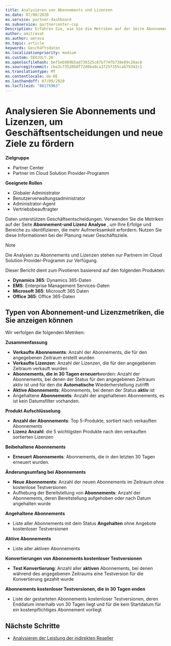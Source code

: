 ```yaml
---
title: Analysieren von Abonnements und Lizenzen
ms.date: 07/08/2020
ms.service: partner-dashboard
ms.subservice: partnercenter-csp
Description: Erfahren Sie, wie Sie die Metriken auf der Seite Abonnement-und Lizenz Analyse verwenden, um Ihre Erfolge und Bereiche zu identifizieren, die mehr Aufmerksamkeit erfordern.
author: amitravat
ms.author: amrava
ms.topic: article
keywords: Geschäftsdaten
ms.localizationpriority: medium
ms.custom: SEOJULY.20
ms.openlocfilehash: bef5eb909b5ad739325c87b774fb738e89c26ac0
ms.sourcegitcommit: cba3c73520b8f72d0ba9ca3725f355cab79342c1
ms.translationtype: MT
ms.contentlocale: de-DE
ms.lasthandoff: 07/09/2020
ms.locfileid: "86175963"
---
```

# <a name="analyze-subscriptions-and-licenses-to-help-you-drive-business-decisions-and-new-goals"></a>Analysieren Sie Abonnements und Lizenzen, um Geschäftsentscheidungen und neue Ziele zu fördern

**Zielgruppe**

- Partner Center
- Partner im Cloud Solution Provider-Programm

**Geeignete Rollen**

- Globaler Administrator
- Benutzerverwaltungsadministrator
- Administrator-Agent
- Vertriebsbeauftragter

Daten unterstützen Geschäftsentscheidungen. Verwenden Sie die Metriken auf der Seite **Abonnement-und Lizenz Analyse** , um Ihre Erfolge und Bereiche zu identifizieren, die mehr Aufmerksamkeit erfordern. Nutzen Sie diese Informationen bei der Planung neuer Geschäftsziele.

> [!NOTE]
> Die Analysen zu Abonnements und Lizenzen stehen nur Partnern im Cloud Solution Provider-Programm zur Verfügung.


Dieser Bericht dient zum Pivotieren basierend auf den folgenden Produkten:

 - **Dynamics 365**: Dynamics 365-Daten  
 - **EMS**: Enterprise Management Services-Daten  
 - **Microsoft 365**: Microsoft 365 Daten  
 - **Office 365**: Office 365-Daten  


## <a name="types-of-subscription-and-license-metrics-you-can-view"></a>Typen von Abonnement-und Lizenzmetriken, die Sie anzeigen können

Wir verfolgen die folgenden Metriken:

**Zusammenfassung**  
 - **Verkaufte Abonnements**: Anzahl der Abonnements, die für den angegebenen Zeitraum erstellt wurden  
 - **Verkaufte Lizenzen**: Anzahl der Lizenzen, die für den angegebenen Zeitraum verkauft wurden   
 - **Abonnements, die in 30 Tagen erneuert**werden: Anzahl der Abonnements, bei denen der Status für den angegebenen Zeitraum aktiv ist und für den die **Automatische** Wiederherstellung zutrifft
 - **Aktive Abonnements**: Abonnements, bei denen der Status **aktiv** ist  
 - Angehaltene **Abonnements**: Anzahl der angehaltenen Abonnements, es ist kein Datumsfilter vorhanden.  

**Produkt Aufschlüsselung**  
 - **Anzahl der Abonnements**: Top 5-Produkte, sortiert nach verkauften Abonnements  
 - **Lizenz Anzahl**: die 5 wichtigsten Produkte nach den verkauften sortierten Lizenzen

**Beibehaltene Abonnements**
 - **Erneuert Abonnements**: Abonnements, die in den letzten 30 Tagen erneuert wurden.  

**Änderungsumfang bei Abonnements**  
 - **Neue Abonnements**: Anzahl der neuen Abonnements im Zeitraum ohne kostenlose Testversionen  
 - Aufhebung der Bereitstellung von **Abonnements**: Anzahl der Abonnements, deren Bereitstellung aufgehoben oder nach Datum angehalten wurde  

**Angehaltene Abonnements**  
 - Liste aller Abonnements mit dem Status **Angehalten** ohne Angebote kostenloser Testversionen  
  
**Aktive Abonnements**
 - Liste aller aktiven Abonnements  

**Konvertierungen von Abonnements kostenloser Testversionen**  
 - **Test Konvertierung**: Anzahl aller **aktiven** Abonnements, bei denen während des angegebenen Zeitraums eine Testversion für die Konvertierung gezahlt wurde  

**Abonnements kostenloser Testversionen, die in 30 Tagen enden**  
 - Liste der gestarteten Abonnements kostenloser Testversionen, deren Enddatum innerhalb von 30 Tagen liegt und für die kein Startdatum für ein kostenpflichtiges Abonnement vorliegt  

## <a name="next-steps"></a>Nächste Schritte

- [Analysieren der Leistung der indirekten Reseller](analyze-indirect-resellers.md)